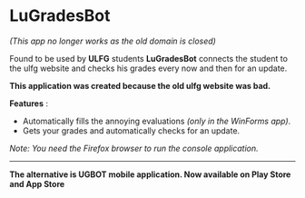 # LuGradesBot
*(This app no longer works as the old domain is closed)*
 
Found to be used by **ULFG** students **LuGradesBot** connects the student to the ulfg website and checks his grades every now and then for an update.

**This application was created because the old ulfg website was bad.**

**Features** :

+ Automatically fills the annoying evaluations *(only in the WinForms app)*.
+ Gets your grades and automatically checks for an update.

*Note: You need the Firefox browser to run the console application.*

---

**The alternative is UGBOT mobile application. Now available on Play Store and App Store**
